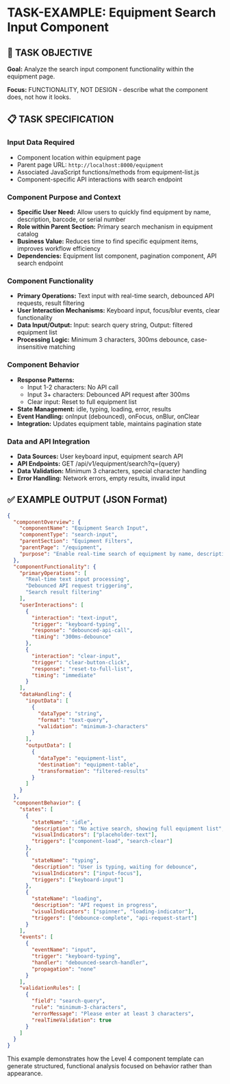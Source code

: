 # TASK-EXAMPLE: Equipment Search Input Component

## 🎯 TASK OBJECTIVE

**Goal:** Analyze the search input component functionality within the equipment page.

**Focus:** FUNCTIONALITY, NOT DESIGN - describe what the component does, not how it looks.

## 📋 TASK SPECIFICATION

### Input Data Required

- Component location within equipment page
- Parent page URL: `http://localhost:8000/equipment`
- Associated JavaScript functions/methods from equipment-list.js
- Component-specific API interactions with search endpoint

### Component Purpose and Context

- **Specific User Need:** Allow users to quickly find equipment by name, description, barcode, or serial number
- **Role within Parent Section:** Primary search mechanism in equipment catalog
- **Business Value:** Reduces time to find specific equipment items, improves workflow efficiency
- **Dependencies:** Equipment list component, pagination component, API search endpoint

### Component Functionality

- **Primary Operations:** Text input with real-time search, debounced API requests, result filtering
- **User Interaction Mechanisms:** Keyboard input, focus/blur events, clear functionality
- **Data Input/Output:** Input: search query string, Output: filtered equipment list
- **Processing Logic:** Minimum 3 characters, 300ms debounce, case-insensitive matching

### Component Behavior

- **Response Patterns:**
  - Input 1-2 characters: No API call
  - Input 3+ characters: Debounced API request after 300ms
  - Clear input: Reset to full equipment list
- **State Management:** idle, typing, loading, error, results
- **Event Handling:** onInput (debounced), onFocus, onBlur, onClear
- **Integration:** Updates equipment table, maintains pagination state

### Data and API Integration

- **Data Sources:** User keyboard input, equipment search API
- **API Endpoints:** GET /api/v1/equipment/search?q={query}
- **Data Validation:** Minimum 3 characters, special character handling
- **Error Handling:** Network errors, empty results, invalid input

## ✅ EXAMPLE OUTPUT (JSON Format)

```json
{
  "componentOverview": {
    "componentName": "Equipment Search Input",
    "componentType": "search-input",
    "parentSection": "Equipment Filters",
    "parentPage": "/equipment",
    "purpose": "Enable real-time search of equipment by name, description, barcode, or serial number"
  },
  "componentFunctionality": {
    "primaryOperations": [
      "Real-time text input processing",
      "Debounced API request triggering",
      "Search result filtering"
    ],
    "userInteractions": [
      {
        "interaction": "text-input",
        "trigger": "keyboard-typing",
        "response": "debounced-api-call",
        "timing": "300ms-debounce"
      },
      {
        "interaction": "clear-input",
        "trigger": "clear-button-click",
        "response": "reset-to-full-list",
        "timing": "immediate"
      }
    ],
    "dataHandling": {
      "inputData": [
        {
          "dataType": "string",
          "format": "text-query",
          "validation": "minimum-3-characters"
        }
      ],
      "outputData": [
        {
          "dataType": "equipment-list",
          "destination": "equipment-table",
          "transformation": "filtered-results"
        }
      ]
    }
  },
  "componentBehavior": {
    "states": [
      {
        "stateName": "idle",
        "description": "No active search, showing full equipment list",
        "visualIndicators": ["placeholder-text"],
        "triggers": ["component-load", "search-clear"]
      },
      {
        "stateName": "typing",
        "description": "User is typing, waiting for debounce",
        "visualIndicators": ["input-focus"],
        "triggers": ["keyboard-input"]
      },
      {
        "stateName": "loading",
        "description": "API request in progress",
        "visualIndicators": ["spinner", "loading-indicator"],
        "triggers": ["debounce-complete", "api-request-start"]
      }
    ],
    "events": [
      {
        "eventName": "input",
        "trigger": "keyboard-typing",
        "handler": "debounced-search-handler",
        "propagation": "none"
      }
    ],
    "validationRules": [
      {
        "field": "search-query",
        "rule": "minimum-3-characters",
        "errorMessage": "Please enter at least 3 characters",
        "realTimeValidation": true
      }
    ]
  }
}
```

This example demonstrates how the Level 4 component template can generate structured, functional analysis focused on behavior rather than appearance.

